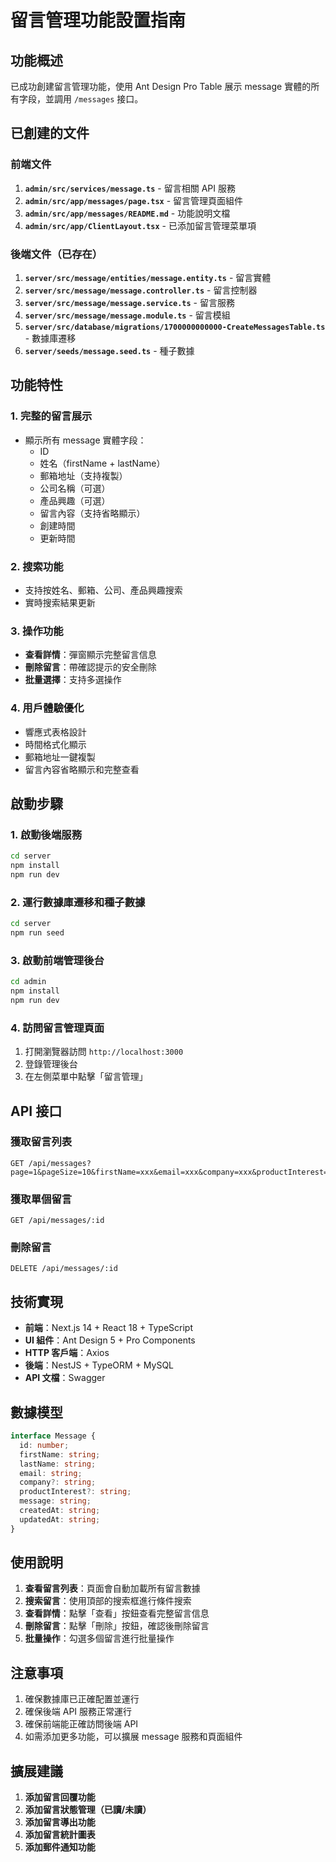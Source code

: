 # 留言管理功能設置指南

## 功能概述

已成功創建留言管理功能，使用 Ant Design Pro Table 展示 message 實體的所有字段，並調用 `/messages` 接口。

## 已創建的文件

### 前端文件
1. **`admin/src/services/message.ts`** - 留言相關 API 服務
2. **`admin/src/app/messages/page.tsx`** - 留言管理頁面組件
3. **`admin/src/app/messages/README.md`** - 功能說明文檔
4. **`admin/src/app/ClientLayout.tsx`** - 已添加留言管理菜單項

### 後端文件（已存在）
1. **`server/src/message/entities/message.entity.ts`** - 留言實體
2. **`server/src/message/message.controller.ts`** - 留言控制器
3. **`server/src/message/message.service.ts`** - 留言服務
4. **`server/src/message/message.module.ts`** - 留言模組
5. **`server/src/database/migrations/1700000000000-CreateMessagesTable.ts`** - 數據庫遷移
6. **`server/seeds/message.seed.ts`** - 種子數據

## 功能特性

### 1. 完整的留言展示
- 顯示所有 message 實體字段：
  - ID
  - 姓名（firstName + lastName）
  - 郵箱地址（支持複製）
  - 公司名稱（可選）
  - 產品興趣（可選）
  - 留言內容（支持省略顯示）
  - 創建時間
  - 更新時間

### 2. 搜索功能
- 支持按姓名、郵箱、公司、產品興趣搜索
- 實時搜索結果更新

### 3. 操作功能
- **查看詳情**：彈窗顯示完整留言信息
- **刪除留言**：帶確認提示的安全刪除
- **批量選擇**：支持多選操作

### 4. 用戶體驗優化
- 響應式表格設計
- 時間格式化顯示
- 郵箱地址一鍵複製
- 留言內容省略顯示和完整查看

## 啟動步驟

### 1. 啟動後端服務
```bash
cd server
npm install
npm run dev
```

### 2. 運行數據庫遷移和種子數據
```bash
cd server
npm run seed
```

### 3. 啟動前端管理後台
```bash
cd admin
npm install
npm run dev
```

### 4. 訪問留言管理頁面
1. 打開瀏覽器訪問 `http://localhost:3000`
2. 登錄管理後台
3. 在左側菜單中點擊「留言管理」

## API 接口

### 獲取留言列表
```
GET /api/messages?page=1&pageSize=10&firstName=xxx&email=xxx&company=xxx&productInterest=xxx
```

### 獲取單個留言
```
GET /api/messages/:id
```

### 刪除留言
```
DELETE /api/messages/:id
```

## 技術實現

- **前端**：Next.js 14 + React 18 + TypeScript
- **UI 組件**：Ant Design 5 + Pro Components
- **HTTP 客戶端**：Axios
- **後端**：NestJS + TypeORM + MySQL
- **API 文檔**：Swagger

## 數據模型

```typescript
interface Message {
  id: number;
  firstName: string;
  lastName: string;
  email: string;
  company?: string;
  productInterest?: string;
  message: string;
  createdAt: string;
  updatedAt: string;
}
```

## 使用說明

1. **查看留言列表**：頁面會自動加載所有留言數據
2. **搜索留言**：使用頂部的搜索框進行條件搜索
3. **查看詳情**：點擊「查看」按鈕查看完整留言信息
4. **刪除留言**：點擊「刪除」按鈕，確認後刪除留言
5. **批量操作**：勾選多個留言進行批量操作

## 注意事項

1. 確保數據庫已正確配置並運行
2. 確保後端 API 服務正常運行
3. 確保前端能正確訪問後端 API
4. 如需添加更多功能，可以擴展 message 服務和頁面組件

## 擴展建議

1. **添加留言回覆功能**
2. **添加留言狀態管理（已讀/未讀）**
3. **添加留言導出功能**
4. **添加留言統計圖表**
5. **添加郵件通知功能** 
